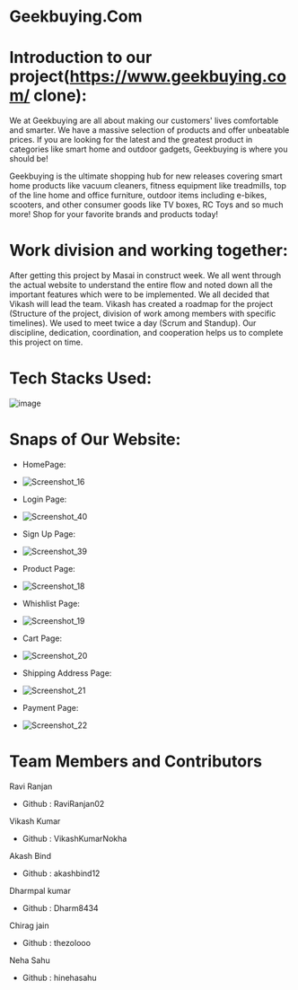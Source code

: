 # Geekbuying.Com
# Introduction to our project(https://www.geekbuying.com/ clone):

We at Geekbuying are all about making our customers' lives comfortable and smarter.
We have a massive selection of products and offer unbeatable prices. 
If you are looking for the latest and the greatest product in categories like smart home and outdoor gadgets, Geekbuying is where you should be!

Geekbuying is the ultimate shopping hub for new releases covering smart home products like vacuum cleaners, 
fitness equipment like treadmills, top of the line home and office furniture, outdoor items including e-bikes, 
scooters, and other consumer goods like TV boxes, RC Toys and so much more! Shop for your favorite brands and products today!


# Work division and working together:

After getting this project by Masai in construct week. 
We all went through the actual website to understand the entire flow and noted down all the important features which were to be implemented. 
We all decided that Vikash will lead the team. Vikash has created a roadmap for the project (Structure of the project, 
division of work among members with specific timelines). We used to meet twice a day (Scrum and Standup). 
Our discipline, dedication, coordination, and cooperation helps us to complete this project on time.

# Tech Stacks Used:
![image](https://user-images.githubusercontent.com/53153822/130080498-1434ceba-27f4-4587-96ce-b9d9a4a0d095.png)


# Snaps of Our Website:

* HomePage:
 
* ![Screenshot_16](https://user-images.githubusercontent.com/91020498/165443632-f67a6009-77b2-47d9-b448-942561773ec7.png)

* Login Page: 
* ![Screenshot_40](https://user-images.githubusercontent.com/91020498/165685955-c8b53ea2-4284-470d-92f4-62146d71f7e7.png)

* Sign Up Page: 
* ![Screenshot_39](https://user-images.githubusercontent.com/91020498/165685886-90ba9b8c-52a9-401a-9176-abd3e2217092.png)


* Product Page: 
* ![Screenshot_18](https://user-images.githubusercontent.com/91020498/165443681-1c9080fb-107d-4135-b806-bcf2c4ccdd83.png)


* Whishlist Page: 
* ![Screenshot_19](https://user-images.githubusercontent.com/91020498/165443745-a8e563d5-0cf7-4b46-8720-95e9b0f0c2c8.png)


* Cart Page: 
* ![Screenshot_20](https://user-images.githubusercontent.com/91020498/165443815-fab2470d-8f43-4a48-874d-9bacac007df5.png)


* Shipping Address Page: 
* ![Screenshot_21](https://user-images.githubusercontent.com/91020498/165443870-64961110-07aa-49b5-888a-ffde06dc26d4.png)


* Payment Page: 
* ![Screenshot_22](https://user-images.githubusercontent.com/91020498/165443920-54acf8ca-52a6-46c2-b5a2-120bfb127455.png)



# Team Members and Contributors
Ravi Ranjan
* Github : RaviRanjan02

Vikash Kumar
* Github : VikashKumarNokha

Akash Bind
* Github : akashbind12

Dharmpal kumar 
* Github : Dharm8434

Chirag jain
* Github : thezolooo

Neha Sahu
* Github : hinehasahu






